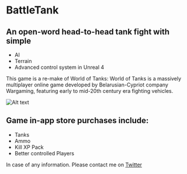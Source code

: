 # BattleTank

## An open-word head-to-head tank fight with simple 
* AI
* Terrain 
* Advanced control system in Unreal 4

This game is a re-make of World of Tanks: World of Tanks is a massively multiplayer online game developed by Belarusian-Cypriot company Wargaming, featuring early to mid-20th century era fighting vehicles.

![Alt text](https://images3.alphacoders.com/551/551461.jpg)

## Game in-app store purchases include:
* Tanks
* Ammo
* Kill XP Pack
* Better controlled Players

In case of any information. Please contact me on [Twitter](https://www.twitter.com/iAbhimanyuAryan)

